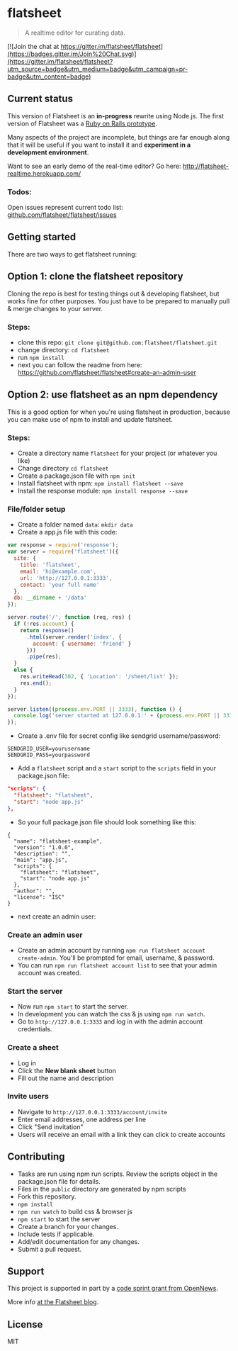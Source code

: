 # flatsheet

> A realtime editor for curating data.

[![Join the chat at https://gitter.im/flatsheet/flatsheet](https://badges.gitter.im/Join%20Chat.svg)](https://gitter.im/flatsheet/flatsheet?utm_source=badge&utm_medium=badge&utm_campaign=pr-badge&utm_content=badge)

## Current status

This version of Flatsheet is an **in-progress** rewrite using Node.js. The first version of Flatsheet was a [Ruby on Rails prototype](https://github.com/flatsheet/flatsheet-prototype).

Many aspects of the project are incomplete, but things are far enough along that it will be useful if you want to install it and **experiment in a development environment**.

Want to see an early demo of the real-time editor? Go here: http://flatsheet-realtime.herokuapp.com/

### Todos:

Open issues represent current todo list: [github.com/flatsheet/flatsheet/issues](http://github.com/flatsheet/flatsheet/issues)


## Getting started

There are two ways to get flatsheet running:

## Option 1: clone the flatsheet repository

Cloning the repo is best for testing things out & developing flatsheet, but works fine for other purposes. You just have to be prepared to manually pull & merge changes to your server.

### Steps:

- clone this repo: `git clone git@github.com:flatsheet/flatsheet.git`
- change directory: `cd flatsheet`
- run `npm install`
- next you can follow the readme from here: https://github.com/flatsheet/flatsheet#create-an-admin-user

## Option 2: use flatsheet as an npm dependency

This is a good option for when you're using flatsheet in production, because you can make use of npm to install and update flatsheet.

### Steps:

- Create a directory name `flatsheet` for your project (or whatever you like)
- Change directory `cd flatsheet`
- Create a package.json file with `npm init`
- Install flatsheet with npm: `npm install flatsheet --save`
- Install the response module: `npm install response --save`

### File/folder setup
- Create a folder named `data`: `mkdir data`
- Create a app.js file with this code:

```javascript
var response = require('response');
var server = require('flatsheet')({
  site: {
    title: 'flatsheet',
    email: 'hi@example.com',
    url: 'http://127.0.0.1:3333',
    contact: 'your full name'
  },
  db: __dirname + '/data'
});

server.route('/', function (req, res) {
  if (!res.account) {
    return response()
      .html(server.render('index', {
        account: { username: 'friend' }
      }))
      .pipe(res);
  }
  else {
    res.writeHead(302, { 'Location': '/sheet/list' });
    res.end();
  }
});

server.listen((process.env.PORT || 3333), function () {
  console.log('server started at 127.0.0.1:' + (process.env.PORT || 3333));
});
```

- Create a .env file for secret config like sendgrid username/password:

```
SENDGRID_USER=yourusername
SENDGRID_PASS=yourpassword
```

- Add a `flatsheet` script and a `start` script to the `scripts` field in your package.json file:

```json
"scripts": {
  "flatsheet": "flatsheet",
  "start": "node app.js"
},
```

- So your full package.json file should look something like this:

```
{
  "name": "flatsheet-example",
  "version": "1.0.0",
  "description": "",
  "main": "app.js",
  "scripts": {
    "flatsheet": "flatsheet",
    "start": "node app.js"
  },
  "author": "",
  "license": "ISC"
}
```

- next create an admin user:


### Create an admin user
- Create an admin account by running `npm run flatsheet account create-admin`. You'll be prompted for email, username, & password.
- You can run `npm run flatsheet account list` to see that your admin account was created.

### Start the server
- Now run `npm start` to start the server.
- In development you can watch the css & js using `npm run watch`.
- Go to `http://127.0.0.1:3333` and log in with the admin account credentials.

### Create a sheet
- Log in
- Click the **New blank sheet** button
- Fill out the name and description

### Invite users
- Navigate to `http://127.0.0.1:3333/account/invite`
- Enter email addresses, one address per line
- Click "Send invitation"
- Users will receive an email with a link they can click to create accounts


## Contributing
- Tasks are run using npm run scripts. Review the scripts object in the package.json file for details.
- Files in the `public` directory are generated by npm scripts
- Fork this repository.
- `npm install`
- `npm run watch` to build css & browser js
- `npm start` to start the server
- Create a branch for your changes.
- Include tests if applicable.
- Add/edit documentation for any changes.
- Submit a pull request.

## Support

This project is supported in part by a [code sprint grant from OpenNews](http://opennews.org/codesprints.html).

More info [at the Flatsheet blog](http://flatsheet.io/blog/getting-flatsheet-to-v1-with-help-from-opennews/).

## License
MIT
